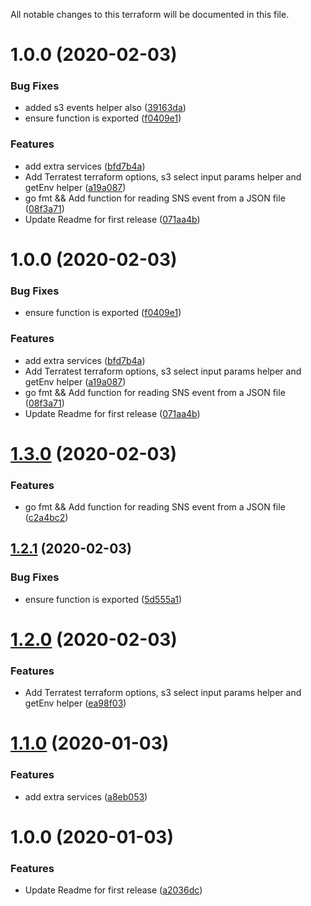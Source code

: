 All notable changes to this terraform will be documented in this file.

# 1.0.0 (2020-02-03)


### Bug Fixes

* added s3 events helper also ([39163da](https://github.com/JoshiiSinfield/go-helpers/commit/39163dac2a124b345a0dccc10c1f4f8fb1785bad))
* ensure function is exported ([f0409e1](https://github.com/JoshiiSinfield/go-helpers/commit/f0409e10d653b6c10e9c2d78cc41dae5b9998895))


### Features

* add extra services ([bfd7b4a](https://github.com/JoshiiSinfield/go-helpers/commit/bfd7b4a5f794252a01d2501d3972254b215a4e0a))
* Add Terratest terraform options, s3 select input params helper and getEnv helper ([a19a087](https://github.com/JoshiiSinfield/go-helpers/commit/a19a087919378548118566eae3ba35b6e983100b))
* go fmt && Add function for reading SNS event from a JSON file ([08f3a71](https://github.com/JoshiiSinfield/go-helpers/commit/08f3a714824fa3064f55a1d9c6151718554d5a15))
* Update Readme for first release ([071aa4b](https://github.com/JoshiiSinfield/go-helpers/commit/071aa4b0020ff6e1f291155c658911fc87ee7cae))

# 1.0.0 (2020-02-03)


### Bug Fixes

* ensure function is exported ([f0409e1](https://github.com/JoshiiSinfield/go-helpers/commit/f0409e10d653b6c10e9c2d78cc41dae5b9998895))


### Features

* add extra services ([bfd7b4a](https://github.com/JoshiiSinfield/go-helpers/commit/bfd7b4a5f794252a01d2501d3972254b215a4e0a))
* Add Terratest terraform options, s3 select input params helper and getEnv helper ([a19a087](https://github.com/JoshiiSinfield/go-helpers/commit/a19a087919378548118566eae3ba35b6e983100b))
* go fmt && Add function for reading SNS event from a JSON file ([08f3a71](https://github.com/JoshiiSinfield/go-helpers/commit/08f3a714824fa3064f55a1d9c6151718554d5a15))
* Update Readme for first release ([071aa4b](https://github.com/JoshiiSinfield/go-helpers/commit/071aa4b0020ff6e1f291155c658911fc87ee7cae))

# [1.3.0](https://github.com/JoshiiSinfield/go-helpers/compare/v1.2.1...v1.3.0) (2020-02-03)


### Features

* go fmt && Add function for reading SNS event from a JSON file ([c2a4bc2](https://github.com/JoshiiSinfield/go-helpers/commit/c2a4bc213b302d489e4394193c8c038634171c59))

## [1.2.1](https://github.com/JoshiiSinfield/go-helpers/compare/v1.2.0...v1.2.1) (2020-02-03)


### Bug Fixes

* ensure function is exported ([5d555a1](https://github.com/JoshiiSinfield/go-helpers/commit/5d555a1a02086d7e489e5a9b2652549969adde3f))

# [1.2.0](https://github.com/JoshiiSinfield/go-helpers/compare/v1.1.0...v1.2.0) (2020-02-03)


### Features

* Add Terratest terraform options, s3 select input params helper and getEnv helper ([ea98f03](https://github.com/JoshiiSinfield/go-helpers/commit/ea98f0343842b1520fbcdf3369794c79bb25792a))

# [1.1.0](https://github.com/JoshiiSinfield/go-helpers/compare/v1.0.0...v1.1.0) (2020-01-03)


### Features

* add extra services ([a8eb053](https://github.com/JoshiiSinfield/go-helpers/commit/a8eb053df62159303b742f99645fabc55ece4ad9))

# 1.0.0 (2020-01-03)


### Features

* Update Readme for first release ([a2036dc](https://github.com/JoshiiSinfield/go-helpers/commit/a2036dcb38050db3ce0e64badeb54e2934f24803))
